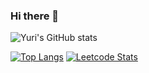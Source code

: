 ### Hi there 👋

![Yuri's GitHub stats](https://github-readme-stats.vercel.app/api?username=lee-code712&show_icons=true&theme=default)

[![Top Langs](https://github-readme-stats.vercel.app/api/top-langs/?username=lee-code712&layout=compact)](https://github.com/anuraghazra/github-readme-stats) [![Leetcode Stats](https://leetcard.jacoblin.cool/lee-code712)](https://leetcode.com/yuri08)


